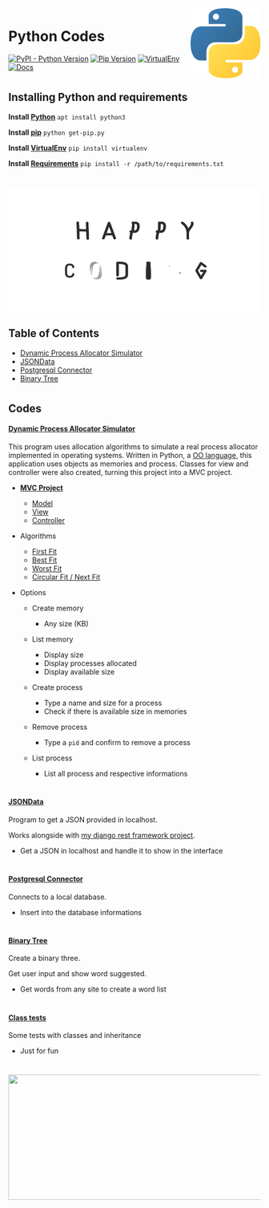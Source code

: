 <img align="right" width="140" height="140" src="/others/media/python_snake_logo.png">

# Python Codes

[![PyPI - Python Version](https://img.shields.io/pypi/pyversions/Django.svg)](https://www.python.org/downloads/) [![Pip Version](https://warehouse-camo.cmh1.psfhosted.org/cd7ef4975d71b4a87a35b3c01b5b1ec8481c4549/68747470733a2f2f696d672e736869656c64732e696f2f707970692f762f7069702e737667)](https://pypi.org/project/pip/) [![VirtualEnv](https://img.shields.io/badge/virtualenv-16.0.0-blue.svg)](https://virtualenv.pypa.io/en/stable/changes/#id1) [![Docs](https://img.shields.io/badge/docs-check%20out-brightgreen.svg)](https://docs.python.org/3/)

# 

## Installing Python and requirements

**Install [Python](https://www.python.org/)** `apt install python3`

**Install [pip](https://pypi.org/project/pip/)** `python get-pip.py`

**Install [VirtualEnv](https://virtualenv.pypa.io/en/stable/)** `pip install virtualenv`

**Install [Requirements](requirements.txt)** `pip install -r /path/to/requirements.txt`

# 

# <img align="center" width="1000" height="250" src="/others/media/coding.gif">


## Table of Contents

   * [Dynamic Process Allocator Simulator](#dynamic-process-allocator-simulator)
   * [JSONData](#jsondata)
   * [Postgresql Connector](#postgresql-connector)
   * [Binary Tree](#binary-tree)

# 

## Codes

#### [Dynamic Process Allocator Simulator](https://github.com/eduschadesoares/pythonCodes/tree/master/pythonCodes/Dynamic%20Process%20Allocator%20Simulator)
  This program uses allocation algorithms to simulate a real process allocator implemented in operating systems. Written in Python, a [OO language](https://docs.python.org/3.3/tutorial/classes.html#classes), this application uses objects as memories and process. Classes for view and controller were also created, turning this project into a MVC project.
  
  * **[MVC Project](https://developer.mozilla.org/en-US/docs/Web/Apps/Fundamentals/Modern_web_app_architecture/MVC_architecture)**
  	* [Model](https://github.com/eduschadesoares/pythonCodes/tree/master/pythonCodes/Dynamic%20Process%20Allocator%20Simulator/model)
  	* [View](https://github.com/eduschadesoares/pythonCodes/tree/master/pythonCodes/Dynamic%20Process%20Allocator%20Simulator/view)
  	* [Controller](https://github.com/eduschadesoares/pythonCodes/tree/master/pythonCodes/Dynamic%20Process%20Allocator%20Simulator/controller)
  * Algorithms
	* [First Fit](https://github.com/eduschadesoares/pythonCodes/blob/62c110559557348dfca8e1a9f4d38172d00abcc9/pythonCodes/Dynamic%20Process%20Allocator%20Simulator/model/Memory.py#L85)
	* [Best Fit](https://github.com/eduschadesoares/pythonCodes/blob/62c110559557348dfca8e1a9f4d38172d00abcc9/pythonCodes/Dynamic%20Process%20Allocator%20Simulator/model/Memory.py#L116)
	* [Worst Fit](https://github.com/eduschadesoares/pythonCodes/blob/62c110559557348dfca8e1a9f4d38172d00abcc9/pythonCodes/Dynamic%20Process%20Allocator%20Simulator/model/Memory.py#L172)
	* [Circular Fit / Next Fit](https://github.com/eduschadesoares/pythonCodes/blob/62c110559557348dfca8e1a9f4d38172d00abcc9/pythonCodes/Dynamic%20Process%20Allocator%20Simulator/model/Memory.py#L231)
  * Options
  
  	* Create memory
        * Any size (KB)
    * List memory
        * Display size
        * Display processes allocated
        * Display available size

    * Create process
        * Type a name and size for a process
        * Check if there is available size in memories

    * Remove process
        * Type a `pid` and confirm to remove a process

    * List process
        * List all process and respective informations

# 

#### [JSONData](https://github.com/eduschadesoares/pythonCodes/tree/master/pythonCodes/JSONData)

Program to get a JSON provided in localhost.

Works alongside with [my django rest framework project](https://github.com/eduschadesoares/djangoMusicWebService).

* Get a JSON in localhost and handle it to show in the interface

# 


#### [Postgresql Connector](https://github.com/eduschadesoares/pythonCodes/tree/master/pythonCodes/Postgresql%20Connection)
Connects to a local database.

* Insert into the database informations

#

#### [Binary Tree](https://github.com/eduschadesoares/pythonCodes/tree/master/pythonCodes/Binary%20Tree)
Create a binary three.

Get user input and show word suggested.

* Get words from any site to create a word list

# 

#### [Class tests](https://github.com/eduschadesoares/pythonCodes/tree/master/pythonCodes/Classes)

Some tests with classes and inheritance

* Just for fun

# 

# <img align="center" width="885" height="250" src="/others/media/bluesceen.gif">
